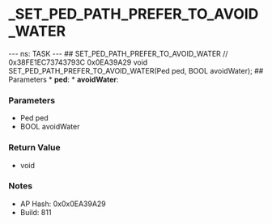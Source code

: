 # _SET_PED_PATH_PREFER_TO_AVOID_WATER

--- ns: TASK --- ## SET_PED_PATH_PREFER_TO_AVOID_WATER  // 0x38FE1EC73743793C 0x0EA39A29 void SET_PED_PATH_PREFER_TO_AVOID_WATER(Ped ped, BOOL avoidWater);   ## Parameters * **ped**: * **avoidWater**:

### Parameters
* Ped ped
* BOOL avoidWater

### Return Value
* void

### Notes
* AP Hash: 0x0x0EA39A29
* Build: 811


